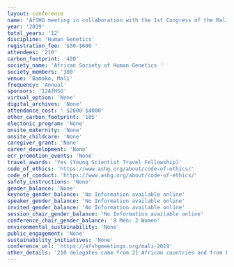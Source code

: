 ```yaml
---
layout: conference 
name: 'AfSHG meeting in collaboration with the 1st Congress of the Malian Society of Human Genetics meeting'
year: '2019'
total_years: '12'
discipline: 'Human Genetics'
registration_fee: '$50-$600 '
attendees: '210'
carbon_footprint: '420'
society_name: 'African Society of Human Genetics '
society_members: '300'
venue: 'Bamako, Mali'
frequency: 'Annual'
sponsors: '12AfHSG'
virtual_option: 'None'
digital_archives: 'None'
attendance_cost: ' $2000-$4000'
other_carbon_footprint: '105'
electonic_program: 'None'
onsite_maternity: 'None'
onsite_childcare: 'None'
caregiver_grant: 'None'
career_development: 'None'
ecr_promotion_events: 'None'
travel_awards: 'Yes (Young Scientist Travel Fellowship)'
code_of_ethics: 'https://www.ashg.org/about/code-of-ethics/'
code_of_conduct: 'https://www.ashg.org/about/code-of-ethics/'
safety_instructions: 'None'
gender_balance: 'None'
keynote_gender_balance: 'No Information available online'
speaker_gender_balance: 'No Information available online'
invited_gender_balance: 'No Information available online'
session_chair_gender_balance: 'No Information available online'
conference_chair_gender_balance: '8 Men: 2 Women'
environmental_sustainability: 'None'
public_engagement: 'None'
sustainability_initiatives: 'None'
conference_url: 'https://afshgmeetings.org/mali-2019'
other_details: '210 delegates came from 21 African countries and from France, Switzerland, UK, UAE, Canada and the USA: https://www.ncbi.nlm.nih.gov/pmc/articles/PMC5870411/'
---
```

